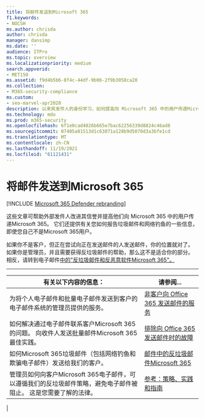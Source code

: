 ```yaml
---
title: 将邮件发送到Microsoft 365
f1.keywords:
- NOCSH
ms.author: chrisda
author: chrisda
manager: dansimp
ms.date: ''
audience: ITPro
ms.topic: overview
ms.localizationpriority: medium
search.appverid:
- MET150
ms.assetid: f9d4b5b6-8f4c-44df-9b06-2f9b3058ca20
ms.collection:
- M365-security-compliance
ms.custom:
- seo-marvel-apr2020
description: 以来宾发件人的身份学习，如何提高向 Microsoft 365 中的用户传递Microsoft 365。 另请了解如何以来宾用户&垃圾邮件和网络钓鱼尝试。
ms.technology: mdo
ms.prod: m365-security
ms.openlocfilehash: 6f1e0cad4026b665e7bac62256339d8824c46ad8
ms.sourcegitcommit: 07405a81513d1c63071a128b9d5070d3a3bfe1cd
ms.translationtype: MT
ms.contentlocale: zh-CN
ms.lasthandoff: 11/19/2021
ms.locfileid: "61121431"
---
```

# <a name="sending-mail-to-microsoft-365"></a>将邮件发送到Microsoft 365

[!INCLUDE [Microsoft 365 Defender rebranding](../includes/microsoft-defender-for-office.md)]


这些文章可帮助外部发件人改进其信誉并提高他们向 Microsoft 365 中的用户传递Microsoft 365。 它们还提供有关您如何报告垃圾邮件和网络钓鱼的一些信息，即使您自己不是Microsoft 365用户。

如果你不是客户，但正在尝试向正在发送邮件的人发送邮件，你的位置就对了。 如果你是管理员，并且需要获得反垃圾邮件的帮助，那么这不是适合你的部分。 相反，请转到电子邮件[中的"反垃圾邮件和反恶意软件Microsoft 365"。](anti-spam-and-anti-malware-protection.md)

****

|有关以下内容的信息：|请参阅...|
|---|---|
|为将个人电子邮件和批量电子邮件发送到客户的电子邮件系统的管理员提供的服务。|[非客户向 Office 365 发送邮件的服务](services-for-non-customers.md)|
|如何解决通过电子邮件联系客户Microsoft 365的问题。 向收件人发送批量邮件Microsoft 365最佳实践。|[排除向 Office 365 发送邮件时的故障](troubleshooting-mail-sent-to-office-365.md)|
|如何Microsoft 365垃圾邮件（包括网络钓鱼和欺骗电子邮件）发送给我们的客户。|[邮件中的反垃圾邮件Microsoft 365](anti-spam-protection.md)|
|管理员如何向客户Microsoft 365电子邮件，可以遵循我们的反垃圾邮件策略，避免电子邮件被阻止。 这是您需要了解的法律。|[参考：策略、实践和指南](reference-policies-practices-and-guidelines.md)|
|
